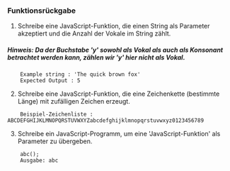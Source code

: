### Funktionsrückgabe

1. Schreibe eine JavaScript-Funktion, die einen String als Parameter akzeptiert und die Anzahl der Vokale im String zählt.
##### Hinweis: Da der Buchstabe 'y' sowohl als Vokal als auch als Konsonant betrachtet werden kann, zählen wir 'y' hier nicht als Vokal.
``` 
    Example string : 'The quick brown fox'
    Expected Output : 5 
```
2. Schreibe eine JavaScript-Funktion, die eine Zeichenkette (bestimmte Länge) mit zufälligen Zeichen erzeugt.
```
    Beispiel-Zeichenliste : ABCDEFGHIJKLMNOPQRSTUVWXYZabcdefghijklmnopqrstuvwxyz0123456789
```
3. Schreibe ein JavaScript-Programm, um eine 'JavaScript-Funktion' als Parameter zu übergeben.
```
    abc();
    Ausgabe: abc
```
